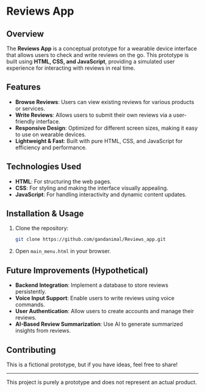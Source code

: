 # Reviews App

## Overview
The **Reviews App** is a conceptual prototype for a wearable device interface that allows users to check and write reviews on the go. This prototype is built using **HTML, CSS, and JavaScript**, providing a simulated user experience for interacting with reviews in real time.

## Features
- **Browse Reviews**: Users can view existing reviews for various products or services.
- **Write Reviews**: Allows users to submit their own reviews via a user-friendly interface.
- **Responsive Design**: Optimized for different screen sizes, making it easy to use on wearable devices.
- **Lightweight & Fast**: Built with pure HTML, CSS, and JavaScript for efficiency and performance.

## Technologies Used
- **HTML**: For structuring the web pages.
- **CSS**: For styling and making the interface visually appealing.
- **JavaScript**: For handling interactivity and dynamic content updates.

## Installation & Usage
1. Clone the repository:
   ```sh
   git clone https://github.com/gandanimal/Reviews_app.git
   
2. Open `main_menu.html` in your browser.

## Future Improvements (Hypothetical)
- **Backend Integration**: Implement a database to store reviews persistently.
- **Voice Input Support**: Enable users to write reviews using voice commands.
- **User Authentication**: Allow users to create accounts and manage their reviews.
- **AI-Based Review Summarization**: Use AI to generate summarized insights from reviews.

## Contributing
This is a fictional prototype, but if you have ideas, feel free to share!

---
This project is purely a prototype and does not represent an actual product.

